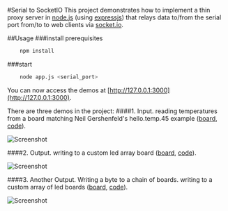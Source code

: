 #Serial to SocketIO
This project demonstrates how to implement a thin proxy server in [node.js](http://nodejs.org/) (using [expressjs](http://expressjs.com/)) that relays data to/from the serial port from/to to web clients via [socket.io](http://socket.io).



##Usage
###install prerequisites
```bash
    npm install
```

###start
```bash
    node app.js <serial_port>
```

You can now access the demos at [http://127.0.0.1:3000](http://127.0.0.1:3000).

There are three demos in the project:
####1. Input.
reading temperatures from a board matching Neil Gershenfeld's hello.temp.45 example ([board](http://academy.cba.mit.edu/classes/input_devices/temp/hello.temp.45.png), [code](http://academy.cba.mit.edu/classes/input_devices/temp/hello.temp.45.c)).

![Screenshot](temp_screenshot.png)

####2. Output.
writing to a custom led array board ([board](http://fab.cba.mit.edu/classes/863.14/people/tomer_weller/assets/week11/hello.array.serial.44.board.png), [code](http://fab.cba.mit.edu/classes/863.14/people/tomer_weller/assets/week11/hello.array.serial.44.c)).

![Screenshot](led_array_screenshot.gif)

####3. Another Output. Writing a byte to a chain of boards.
writing to a custom array of led boards ([board](http://fab.cba.mit.edu/classes/863.14/people/tomer_weller/assets/week12/binary.chain.board.png), [code](http://fab.cba.mit.edu/classes/863.14/people/tomer_weller/assets/week11/binary.chain.45.c)).

![Screenshot](binarize_screenshot.gif)

